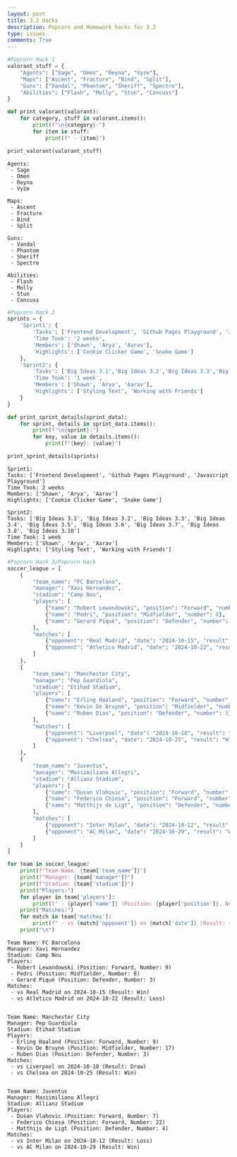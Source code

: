 ```yaml
---
layout: post
title: 3.2 Hacks
description: Popcorn and Homework hacks for 3.2
type: issues
comments: True
---
```


```python
#Popcorn Hack 1
valorant_stuff = {
    "Agents": ["Sage", "Omen", "Reyna", "Vyze"],
    "Maps": ["Ascent", "Fracture", "Bind", "Split"],
    "Guns": ["Vandal", "Phantom", "Sheriff", "Spectre"],
    "Abilities": ["Flash", "Molly", "Stun", "Concuss"]
}

def print_valorant(valorant):
    for category, stuff in valorant.items():
        print(f"\n{category}:")
        for item in stuff:
            print(f" - {item}")

print_valorant(valorant_stuff)

```

    
    Agents:
     - Sage
     - Omen
     - Reyna
     - Vyze
    
    Maps:
     - Ascent
     - Fracture
     - Bind
     - Split
    
    Guns:
     - Vandal
     - Phantom
     - Sheriff
     - Spectre
    
    Abilities:
     - Flash
     - Molly
     - Stun
     - Concuss



```python
#Popcorn Hack 2
sprints = {
    'Sprint1': {
        'Tasks': ['Frontend Development', 'Github Pages Playground', 'Javascript Playground'],
        'Time Took': '2 weeks',
        'Members': ['Shawn', 'Arya', 'Aarav'],
        'Highlights': ['Cookie Clicker Game', 'Snake Game']
    },
    'Sprint2': {
        'Tasks': ['Big Ideas 3.1','Big Ideas 3.2','Big Ideas 3.3','Big Ideas 3.4','Big Ideas 3.5','Big Ideas 3.6','Big Ideas 3.7','Big Ideas 3.8','Big Ideas 3.10'],
        'Time Took': '1 week',
        'Members': ['Shawn', 'Arya', 'Aarav'],
        'Highlights': ['Styling Text', 'Working with Friends']
    }
}

def print_sprint_details(sprint_data):
    for sprint, details in sprint_data.items():
        print(f"\n{sprint}:")
        for key, value in details.items():
            print(f"{key}: {value}")

print_sprint_details(sprints)

```

    
    Sprint1:
    Tasks: ['Frontend Development', 'Github Pages Playground', 'Javascript Playground']
    Time Took: 2 weeks
    Members: ['Shawn', 'Arya', 'Aarav']
    Highlights: ['Cookie Clicker Game', 'Snake Game']
    
    Sprint2:
    Tasks: ['Big Ideas 3.1', 'Big Ideas 3.2', 'Big Ideas 3.3', 'Big Ideas 3.4', 'Big Ideas 3.5', 'Big Ideas 3.6', 'Big Ideas 3.7', 'Big Ideas 3.8', 'Big Ideas 3.10']
    Time Took: 1 week
    Members: ['Shawn', 'Arya', 'Aarav']
    Highlights: ['Styling Text', 'Working with Friends']



```python
#Popcorn Hack 3/Popcorn Hack
soccer_league = [
    {
        "team_name": "FC Barcelona",
        "manager": "Xavi Hernandez",
        "stadium": "Camp Nou",
        "players": [
            {"name": "Robert Lewandowski", "position": "Forward", "number": 9},
            {"name": "Pedri", "position": "Midfielder", "number": 8},
            {"name": "Gerard Piqué", "position": "Defender", "number": 3}
        ],
        "matches": [
            {"opponent": "Real Madrid", "date": "2024-10-15", "result": "Win"},
            {"opponent": "Atletico Madrid", "date": "2024-10-22", "result": "Loss"}
        ]
    },
    {
        "team_name": "Manchester City",
        "manager": "Pep Guardiola",
        "stadium": "Etihad Stadium",
        "players": [
            {"name": "Erling Haaland", "position": "Forward", "number": 9},
            {"name": "Kevin De Bruyne", "position": "Midfielder", "number": 17},
            {"name": "Ruben Dias", "position": "Defender", "number": 3}
        ],
        "matches": [
            {"opponent": "Liverpool", "date": "2024-10-10", "result": "Draw"},
            {"opponent": "Chelsea", "date": "2024-10-25", "result": "Win"}
        ]
    },
    {
        "team_name": "Juventus",
        "manager": "Massimiliano Allegri",
        "stadium": "Allianz Stadium",
        "players": [
            {"name": "Dusan Vlahovic", "position": "Forward", "number": 7},
            {"name": "Federico Chiesa", "position": "Forward", "number": 22},
            {"name": "Matthijs de Ligt", "position": "Defender", "number": 4}
        ],
        "matches": [
            {"opponent": "Inter Milan", "date": "2024-10-12", "result": "Loss"},
            {"opponent": "AC Milan", "date": "2024-10-29", "result": "Win"}
        ]
    }
]

for team in soccer_league:
    print(f"Team Name: {team['team_name']}")
    print(f"Manager: {team['manager']}")
    print(f"Stadium: {team['stadium']}")
    print("Players:")
    for player in team['players']:
        print(f" - {player['name']} (Position: {player['position']}, Number: {player['number']})")
    print("Matches:")
    for match in team['matches']:
        print(f" - vs {match['opponent']} on {match['date']} (Result: {match['result']})")
    print("\n")

```

    Team Name: FC Barcelona
    Manager: Xavi Hernandez
    Stadium: Camp Nou
    Players:
     - Robert Lewandowski (Position: Forward, Number: 9)
     - Pedri (Position: Midfielder, Number: 8)
     - Gerard Piqué (Position: Defender, Number: 3)
    Matches:
     - vs Real Madrid on 2024-10-15 (Result: Win)
     - vs Atletico Madrid on 2024-10-22 (Result: Loss)
    
    
    Team Name: Manchester City
    Manager: Pep Guardiola
    Stadium: Etihad Stadium
    Players:
     - Erling Haaland (Position: Forward, Number: 9)
     - Kevin De Bruyne (Position: Midfielder, Number: 17)
     - Ruben Dias (Position: Defender, Number: 3)
    Matches:
     - vs Liverpool on 2024-10-10 (Result: Draw)
     - vs Chelsea on 2024-10-25 (Result: Win)
    
    
    Team Name: Juventus
    Manager: Massimiliano Allegri
    Stadium: Allianz Stadium
    Players:
     - Dusan Vlahovic (Position: Forward, Number: 7)
     - Federico Chiesa (Position: Forward, Number: 22)
     - Matthijs de Ligt (Position: Defender, Number: 4)
    Matches:
     - vs Inter Milan on 2024-10-12 (Result: Loss)
     - vs AC Milan on 2024-10-29 (Result: Win)
    
    

